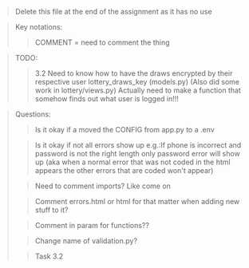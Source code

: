 > Delete this file at the end of the assignment as it has no use

> Key notations:
>> COMMENT = need to comment the thing

> TODO:
>> 3.2 Need to know how to have the draws encrypted by their
> respective user lottery_draws_key (models.py) (Also did some
> work in lottery/views.py) Actually need to make a function that
> somehow finds out what user is logged in!!!

> Questions:
>> Is it okay if a moved the CONFIG from app.py to a .env
> 
>> Is it okay if not all errors show up e.g.:If phone is incorrect
> and password is not the right length only password error will
> show up (aka when a normal error that was not coded in the html
> appears the other errors that are coded won't appear)
>
>> Need to comment imports? Like come on
> 
>> Comment errors.html or html for that matter when
> adding new stuff to it?
> 
>> Comment in param for functions??
> 
>> Change name of validation.py?
> 
>> Task 3.2 
